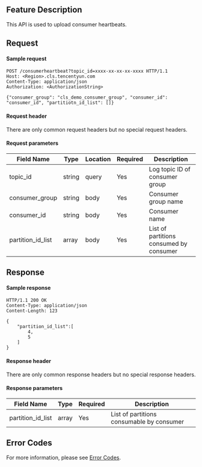 ## Feature Description

This API is used to upload consumer heartbeats.

## Request

#### Sample request

```shell
POST /consumerheartbeat?topic_id=xxxx-xx-xx-xx-xxxx HTTP/1.1
Host: <Region>.cls.tencentyun.com
Content-Type: application/json
Authorization: <AuthorizationString>

{"consumer_group": "cls_demo_consumer_group", "consumer_id": "consumer_id", "partitiotn_id_list": []}
```

#### Request header

There are only common request headers but no special request headers.

#### Request parameters

| Field Name | Type | Location | Required | Description |
| ----------------- | ------ | ----- | -------- | ----------------------- |
| topic_id       | string            | query | Yes       | Log topic ID of consumer group            |
| consumer_group    | string | body  | Yes | Consumer group name |
| consumer_id       | string | body  | Yes       | Consumer name              |
| partition_id_list | array  | body  | Yes       | List of partitions consumed by consumer    |



## Response

#### Sample response

```shell
HTTP/1.1 200 OK
Content-Type: application/json
Content-Length: 123

{
    "partition_id_list":[
        4,
        5
    ]
}
```

#### Response header

There are only common response headers but no special response headers.

#### Response parameters

| Field Name | Type | Required | Description |
| ----------------- | ----- | -------- | ------------------------ |
| partition_id_list | array | Yes       | List of partitions consumable by consumer    |

## Error Codes

For more information, please see [Error Codes](https://intl.cloud.tencent.com/document/product/614/12402).

